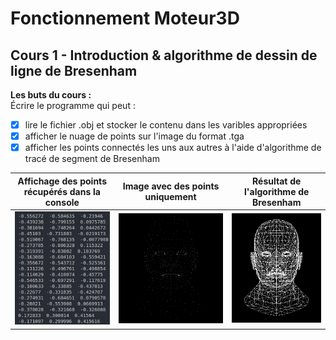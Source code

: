 # Fonctionnement Moteur3D

**<h2>Cours 1 - Introduction & algorithme de dessin de ligne de Bresenham</h2>**

**Les buts du cours :**<br>
Écrire le programme qui peut :
- [x] lire le fichier .obj et stocker le contenu dans les varibles appropriées
- [x] afficher le nuage de points sur l'image du format .tga
- [x] afficher les points connectés les uns aux autres à l'aide d'algorithme de tracé de segment de Bresenham

|Affichage des points récupérés dans la console | Image avec des points uniquement | Résultat de l'algorithme de Bresenham |
|:---:|:---:|:---:|
|<img src="https://github.com/ShkAnna/Fonctionnement_Moteur3D/blob/main/images/points.png" width="265">  |  <img src="https://github.com/ShkAnna/Fonctionnement_Moteur3D/blob/main/images/head_points.png" width="350"> | <img src="https://github.com/ShkAnna/Fonctionnement_Moteur3D/blob/main/images/head_lines.png" width="270"> |



